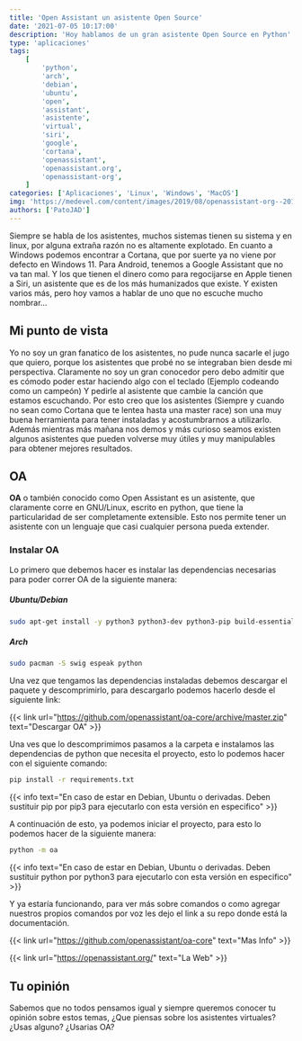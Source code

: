 ```yaml
---
title: 'Open Assistant un asistente Open Source'
date: '2021-07-05 10:17:00'
description: 'Hoy hablamos de un gran asistente Open Source en Python'
type: 'aplicaciones'
tags:
    [
        'python',
        'arch',
        'debian',
        'ubuntu',
        'open',
        'assistant',
        'asistente',
        'virtual',
        'siri',
        'google',
        'cortana',
        'openassistant',
        'openassistant.org',
        'openassistant-org',
    ]
categories: ['Aplicaciones', 'Linux', 'Windows', 'MacOS']
img: 'https://medevel.com/content/images/2019/08/openassistant-org--2019-08-11_7_32.jpg'
authors: ['PatoJAD']
---
```


Siempre se habla de los asistentes, muchos sistemas tienen su sistema y en linux, por alguna extraña razón no es altamente explotado. En cuanto a Windows podemos encontrar a Cortana, que por suerte ya no viene por defecto en Windows 11. Para Android, tenemos a Google Assistant que no va tan mal. Y los que tienen el dinero como para regocijarse en Apple tienen a Siri, un asistente que es de los más humanizados que existe. Y existen varios más, pero hoy vamos a hablar de uno que no escuche mucho nombrar...

## Mi punto de vista

Yo no soy un gran fanatico de los asistentes, no pude nunca sacarle el jugo que quiero, porque los asistentes que probé no se integraban bien desde mi perspectiva. Claramente no soy un gran conocedor pero debo admitir que es cómodo poder estar haciendo algo con el teclado (Ejemplo codeando como un campeón) Y pedirle al asistente que cambie la canción que estamos escuchando. Por esto creo que los asistentes (Siempre y cuando no sean como Cortana que te lentea hasta una master race) son una muy buena herramienta para tener instaladas y acostumbrarnos a utilizarlo. Además mientras más mañana nos demos y más curioso seamos existen algunos asistentes que pueden volverse muy útiles y muy manipulables para obtener mejores resultados.

## OA

**OA** o también conocido como Open Assistant es un asistente, que claramente corre en GNU/Linux, escrito en python, que tiene la particularidad de ser completamente extensible. Esto nos permite tener un asistente con un lenguaje que casi cualquier persona pueda extender.

### Instalar OA

Lo primero que debemos hacer es instalar las dependencias necesarias para poder correr OA de la siguiente manera:

##### Ubuntu/Debian

```bash
sudo apt-get install -y python3 python3-dev python3-pip build-essential swig git libpulse-dev espeak libasound2-dev
```

##### Arch

```bash
sudo pacman -S swig espeak python
```

Una vez que tengamos las dependencias instaladas debemos descargar el paquete y descomprimirlo, para descargarlo podemos hacerlo desde el siguiente link:

{{< link url="https://github.com/openassistant/oa-core/archive/master.zip" text="Descargar OA" >}}

Una ves que lo descomprimimos pasamos a la carpeta e instalamos las dependencias de python que necesita el proyecto, esto lo podemos hacer con el siguiente comando:

```bash
pip install -r requirements.txt
```

{{< info text="En caso de estar en Debian, Ubuntu o derivadas. Deben sustituir pip por pip3 para ejecutarlo con esta versión en especifico" >}}

A continuación de esto, ya podemos iniciar el proyecto, para esto lo podemos hacer de la siguiente manera:

```bash
python -m oa
```

{{< info text="En caso de estar en Debian, Ubuntu o derivadas. Deben sustituir python por python3 para ejecutarlo con esta versión en especifico" >}}

Y ya estaría funcionando, para ver más sobre comandos o como agregar nuestros propios comandos por voz les dejo el link a su repo donde está la documentación.

{{< link url="https://github.com/openassistant/oa-core" text="Mas Info" >}}

{{< link url="https://openassistant.org/" text="La Web" >}}

## Tu opinión

Sabemos que no todos pensamos igual y siempre queremos conocer tu opinión sobre estos temas, ¿Que piensas sobre los asistentes virtuales? ¿Usas alguno? ¿Usarias OA?
